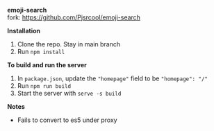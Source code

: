 **emoji-search**\
fork: https://github.com/Pjsrcool/emoji-search

**Installation**
1. Clone the repo. Stay in main branch
2. Run `npm install`

**To build and run the server**
1. In `package.json`, update the `"homepage"` field to be `"homepage": "/"`
2. Run `npm run build`
3. Start the server with `serve -s build`

**Notes**
- Fails to convert to es5 under proxy